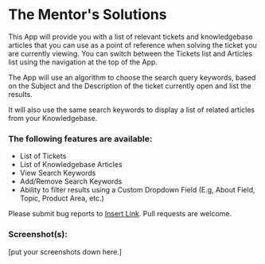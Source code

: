 # The Mentor's Solutions

This App will provide you with a list of relevant tickets and knowledgebase articles that you can use as a point of reference when solving the ticket you are currently viewing. You can switch between the Tickets list and Articles list using the navigation at the top of the App.

The App will use an algorithm to choose the search query keywords, based on the Subject and the Description of the ticket currently open and list the results.

It will also use the same search keywords to display a list of related articles from your Knowledgebase.



### The following features are available:

* List of Tickets
* List of Knowledgebase Articles
* View Search Keywords
* Add/Remove Search Keywords
* Ability to filter results using a Custom Dropdown Field (E.g, About Field, Topic, Product Area, etc.)

Please submit bug reports to [Insert Link](https://github.com/epritchard/ticket-suggestion/issues). Pull requests are welcome.

### Screenshot(s):
[put your screenshots down here.]
